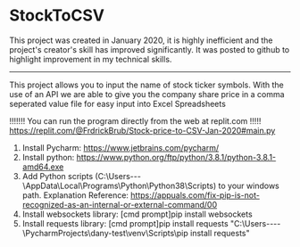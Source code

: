 # StockToCSV

This project was created in January 2020, it is highly inefficient and the project's creator's skill has improved significantly. It was posted to github to highlight improvement in my technical skills.

-------------------

This project allows you to input the name of stock ticker symbols.
With the use of an API we are able to give you the company share price in a comma seperated value file for easy input into Excel Spreadsheets

!!!!!!! You can run the program directly from the web at replit.com !!!!!
https://replit.com/@FrdrickBrub/Stock-price-to-CSV-Jan-2020#main.py

1. Install Pycharm: https://www.jetbrains.com/pycharm/
2. Install python: https://www.python.org/ftp/python/3.8.1/python-3.8.1-amd64.exe
3. Add Python scripts (C:\Users\---\AppData\Local\Programs\Python\Python38\Scripts) to your windows path. Explanation Reference: https://appuals.com/fix-pip-is-not-recognized-as-an-internal-or-external-command/00	
4. Install websockets library: [cmd prompt]pip install websockets
5. Install requests library: [cmd prompt]pip install requests
	"C:\Users\----\PycharmProjects\dany-test\venv\Scripts\pip install requests"
	


